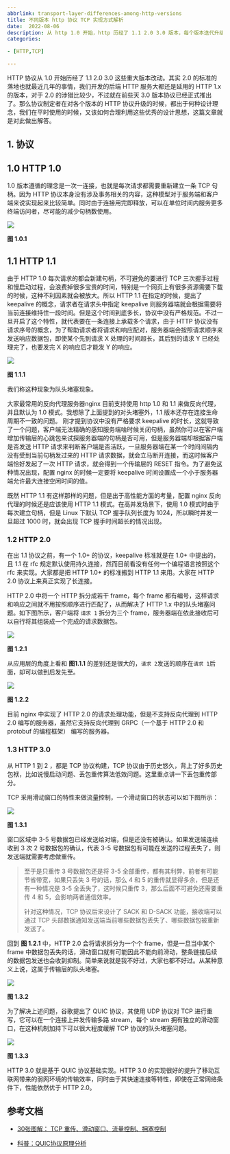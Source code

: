 ```yaml
---
abbrlink: transport-layer-differences-among-http-versions
title: 不同版本 http 协议 TCP 实现方式解析 
date:  2022-08-06
description: 从 http 1.0 开始，http 历经了 1.1 2.0 3.0 版本，每个版本迭代升级的时候，都会对传输层的使用模式加以改进，本文就是从这个方面讲一下各个版本在传输层的异同。
categories:

- [HTTP,TCP]

---
```


HTTP 协议从 1.0 开始历经了 1.1 2.0 3.0 这些重大版本改动。其实 2.0 的标准的落地也就最近几年的事情，我们开发的后端 HTTP 服务大都还是延用的 HTTP 1.x 的版本，对于 2.0 的涉猎比较少，不过就在前些天 3.0 版本协议已经正式推出了。那么协议制定者在对各个版本的 HTTP 协议升级的时候，都出于何种设计理念，我们在平时使用的时候，又该如何合理利用这些优秀的设计思想，这篇文章就是对此做出解答。

## 1. 协议

## 1.0 HTTP 1.0

1.0 版本遵循的理念是一次一连接，也就是每次请求都需要重新建立一条 TCP 句柄。因为 HTTP 协议本身没有涉及事务相关的内容，这种模型对于服务端和客户端来说实现起来比较简单。同时由于连接用完即释放，可以在单位时间内服务更多终端访问者，尽可能的减少句柄数使用。

![](images/http_1_0.drawio.png)

**图 1.0.1**

## 1.1 HTTP 1.1

由于 HTTP 1.0 每次请求的都会新建句柄，不可避免的要进行 TCP 三次握手过程和慢启动过程，会浪费掉很多宝贵的时间，特别是一个网页上有很多资源需要下载的时候，这种不利因素就会被放大。所以 HTTP 1.1 在指定的时候，提出了 keepalive 的概念，请求者在请求头中指定 keepalive 则服务器端就会根据需要将当前连接维持住一段时间。但是这个时间到底多长，协议中没有严格规范。不过一旦开启了这个特性，就代表要在一条连接上承载多个请求，由于 HTTP 协议没有请求序号的概念，为了帮助请求者将请求和响应配对，服务器端会按照请求顺序来发送响应数据包，即使某个先到请求 X 处理的时间超长，其后到的请求 Y 已经处理完了，也要发完 X 的响应后才能发 Y 的响应。

![](images/http_1_1.drawio.png)

**图 1.1.1**

我们称这种现象为队头堵塞现象。

大家最常用的反向代理服务器nginx 目前支持使用 http 1.0 和 1.1 来做反向代理，并且默认为 1.0 模式。我想除了上面提到的对头堵塞外，1.1 版本还存在连接生命周期不一致的问题。 刚才提到协议中没有严格要求 keepalive 的时长，这就导致了一个问题，客户端无法精确的感知服务端啥时候关闭句柄，虽然你可以在客户端增加传输层的心跳包来试探服务器端的句柄是否可用，但是服务器端却根据客户端是否发送 HTTP 请求来判断客户端是否活跃，一旦服务器端在某一个时间间隔内没有受到当前句柄发过来的 HTTP 请求数据，就会立马断开连接，而这时候客户端恰好发起了一次 HTTP 请求，就会得到一个传输层的 RESET 指令。为了避免这种情况出现，配置 nginx 的时候一定要将 keepalive 时间设置成一个小于服务器端允许最大连接空闲时间的值。

既然 HTTP 1.1 有这样那样的问题，但是出于高性能方面的考量，配置 nginx 反向代理的时候还是应该使用 HTTP 1.1 模式。在高并发场景下，使用 1.0 模式时由于每次建立句柄，但是 Linux 下默认 TCP 握手队列长度为 1024，所以瞬时并发一旦超过 1000 时，就会出现 TCP 握手时间超长的情况出现。

### 1.2 HTTP 2.0

在出 1.1 协议之前，有一个 1.0+ 的协议，keepalive 标准就是在 1.0+ 中提出的，且 1.1 在 rfc 规定默认使用持久连接，然而目前看没有任何一个编程语言按照这个 rfc 来实现。大家都是把 HTTP 1.0+ 的标准搬到 HTTP 1.1 来用。大家在 HTTP 2.0 协议上来真正实现了长连接。

HTTP 2.0 中将一个 HTTP 拆分成若干 frame，每个 frame 都有编号，这样请求和响应之间就不用按照顺序进行匹配了，从而解决了 HTTP 1.x 中的队头堵塞问题。如下图所示，客户端将 `请求 1` 拆分为三个 frame，服务器端在依此接收后可以自行将其组装成一个完成的请求数据包。

![](images/http2_frame.drawio.png)

**图 1.2.1**

从应用层的角度上看和 **图1.1.1** 的差别还是很大的，`请求 2`发送的顺序在`请求 1`后面，却可以做到后发先至。

![](images/http_2_0.drawio.png)

**图 1.2.2**

目前 nginx 中实现了 HTTP 2.0 的请求处理功能，但是不支持反向代理到 HTTP 2.0 编写的服务器，虽然它支持反向代理到 GRPC（一个基于 HTTP 2.0 和 protobuf 的编程框架） 编写的服务器。

### 1.3 HTTP 3.0

从 HTTP 1 到 2 ，都是 TCP 协议构建，TCP 协议由于历史悠久，背上了好多历史包袱，比如说慢启动问题、丢包重传算法低效问题。这里重点讲一下丢包重传部分。

TCP 采用滑动窗口的特性来做流量控制，一个滑动窗口的状态可以如下图所示：

![](images/tcp_window_status.drawio.png)

**图 1.3.1**

窗口区域中 3-5 号数据包已经发送给对端，但是还没有被确认。如果发送端连续收到 3 次 2 号数据包的确认，代表 3-5 号数据包有可能在发送的过程丢失了，则发送端就需要考虑做重传。

> 至于是只重传 3 号数据包还是将 3-5 全部重传，都有其利弊，前者有可能节省带宽，如果只丢失 3 号的话，那么 4 和 5 的重传就显得多余，但是还有一种情况是 3-5 全丢失了，这时候只重传 3，那么后面不可避免还需要重传 4 和 5，会影响两者通信效率。
> 
> 针对这种情况，TCP 协议后来设计了 SACK 和 D-SACK 功能，接收端可以通过 TCP 头部数据通知发送端当前哪些数据包丢失了、哪些数据包被重新发送了。

回到 **图 1.2.1** 中，HTTP 2.0 会将请求拆分为一个个 frame，但是一旦当中某个 frame 中数据包丢失的话，滑动窗口就有可能因此不能向前滑动，整条链接后续的数据包发送也会收到抑制。简单来说就是我不好过，大家也都不好过。从某种意义上说，这属于传输层的队头堵塞。

![](images/http2_tcp_blocking.drawio.png)

**图 1.3.2**

为了解决上述问题，谷歌提出了 QUIC 协议，其使用 UDP 协议对 TCP 进行重写，它可以在一个连接上并发传输多路 stream，每个 stream 拥有独立的滑动窗口，在这种机制加持下可以很大程度缓解 TCP 协议的队头堵塞问题。

![](images/http3_stream.drawio.png)

**图 1.3.3**

HTTP 3.0 就是基于 QUIC 协议基础实现。HTTP 3.0 的实现很好的提升了移动互联网带来的弱网环境的传输效率，同时由于其快速连接等特性，即使在正常网络条件下，性能依然优于 HTTP 2.0。

## 参考文档

- [30张图解： TCP 重传、滑动窗口、流量控制、拥塞控制](https://www.cnblogs.com/xiaolincoding/p/12732052.html)

- [科普：QUIC协议原理分析](https://zhuanlan.zhihu.com/p/32553477)

